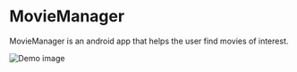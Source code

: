 # MovieManager

MovieManager is an android app that helps the user find movies of interest.

![Demo image](MovieManager/demoImage.jpg)
